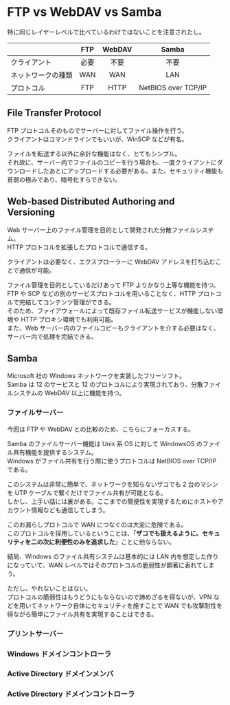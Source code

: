 # FTP vs WebDAV vs Samba

特に同じレイヤーレベルで比べているわけではないことを注意されたし。

|                    | FTP  | WebDAV |        Samba        |
| :----------------- | :--: | :----: | :-----------------: |
| クライアント       | 必要 |  不要  |        不要         |
| ネットワークの種類 | WAN  |  WAN   |         LAN         |
| プロトコル         | FTP  |  HTTP  | NetBIOS over TCP/IP |

## File Transfer Protocol

FTP プロトコルそのものでサーバーに対してファイル操作を行う。  
クライアントはコマンドラインでもいいが、WinSCP などが有名。

ファイルを転送する以外に余計な機能はなく、とてもシンプル。  
それ故に、サーバー内でファイルのコピーを行う場合も、一度クライアントにダウンロードしたあとにアップロードする必要がある。また、セキュリティ機能も貧弱の極みであり、暗号化すらできない。

## Web-based Distributed Authoring and Versioning

Web サーバー上のファイル管理を目的として開発された分散ファイルシステム。  
HTTP プロトコルを拡張したプロトコルで通信する。

クライアントは必要なく、エクスプローラーに WebDAV アドレスを打ち込むことで通信が可能。

ファイル管理を目的としているだけあって FTP よりかなり上等な機能を持つ。  
FTP や SCP などの別のサービスプロトコルを用いることなく、HTTP プロトコルで完結してコンテンツ管理ができる。  
そのため、ファイアウォールによって既存ファイル転送サービスが機能しない環境や HTTP プロキシ環境でも利用可能。  
また、Web サーバー内のファイルコピーもクライアントを介する必要はなく、サーバー内で処理を完結できる。

## Samba

Microsoft 社の Windows ネットワークを実装したフリーソフト。  
Samba は 12 のサービスと 12 のプロトコルにより実現されており、分散ファイルシステムの WebDAV 以上に機能を持つ。

### ファイルサーバー

今回は FTP や WebDAV との比較のため、こちらにフォーカスする。

Samba のファイルサーバー機能は Unix 系 OS に対して WindowsOS のファイル共有機能を提供するシステム。  
Windows がファイル共有を行う際に使うプロトコルは NetBIOS over TCP/IP である。

このシステムは非常に簡単で、ネットワークを知らないザコでも 2 台のマシンを UTP ケーブルで繋ぐだけでファイル共有が可能となる。  
しかし、上手い話には裏がある。ここまでの簡便性を実現するためにホストやアカウント情報なども通信してしまう。

このお漏らしプロトコルで WAN につなぐのは大変に危険である。  
このプロトコルを採用しているということは、「**ザコでも扱えるように、セキュリティを二の次に利便性のみを追求した**」ことに他ならない。

結局、Windows のファイル共有システムは基本的には LAN 内を想定した作りになっていて、WAN レべルではそのプロトコルの脆弱性が顕著に表れてしまう。

ただし、やれないことはない。  
プロトコルの脆弱性はもうどうにもならないので諦めざるを得ないが、VPN などを用いてネットワーク自体にセキュリティを施すことで WAN でも攻撃耐性を得ながら簡単にファイル共有を実現することはできる。

### プリントサーバー

### Windows ドメインコントローラ

### Active Directory ドメインメンバ

### Active Directory ドメインコントローラ

